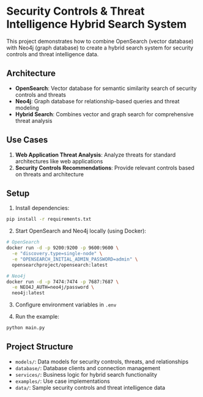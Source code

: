 # Security Controls & Threat Intelligence Hybrid Search System

This project demonstrates how to combine OpenSearch (vector database) with Neo4j (graph database) to create a hybrid search system for security controls and threat intelligence data.

## Architecture

- **OpenSearch**: Vector database for semantic similarity search of security controls and threats
- **Neo4j**: Graph database for relationship-based queries and threat modeling
- **Hybrid Search**: Combines vector and graph search for comprehensive threat analysis

## Use Cases

1. **Web Application Threat Analysis**: Analyze threats for standard architectures like web applications
2. **Security Controls Recommendations**: Provide relevant controls based on threats and architecture

## Setup

1. Install dependencies:
```bash
pip install -r requirements.txt
```

2. Start OpenSearch and Neo4j locally (using Docker):
```bash
# OpenSearch
docker run -d -p 9200:9200 -p 9600:9600 \
  -e "discovery.type=single-node" \
  -e "OPENSEARCH_INITIAL_ADMIN_PASSWORD=admin" \
  opensearchproject/opensearch:latest

# Neo4j
docker run -d -p 7474:7474 -p 7687:7687 \
  -e NEO4J_AUTH=neo4j/password \
  neo4j:latest
```

3. Configure environment variables in `.env`

4. Run the example:
```bash
python main.py
```

## Project Structure

- `models/`: Data models for security controls, threats, and relationships
- `database/`: Database clients and connection management
- `services/`: Business logic for hybrid search functionality
- `examples/`: Use case implementations
- `data/`: Sample security controls and threat intelligence data